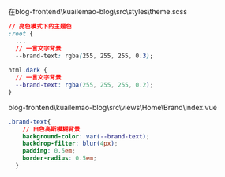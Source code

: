 在blog-frontend\kuailemao-blog\src\styles\theme.scss

```css
// 亮色模式下的主题色
:root {
  ...
  // 一言文字背景
  --brand-text: rgba(255, 255, 255, 0.3);
    
html.dark {
  // 一言文字背景
  --brand-text: rgba(255, 255, 255, 0.2);
}
```

blog-frontend\kuailemao-blog\src\views\Home\Brand\index.vue

```css
.brand-text{
    // 白色高斯模糊背景
    background-color: var(--brand-text);
    backdrop-filter: blur(4px);
    padding: 0.5em;
    border-radius: 0.5em;
  }
```

